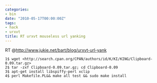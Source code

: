 ```yaml
---
categories:
- bin
date: "2010-05-17T00:00:00Z"
tags:
- hack
- urxvt
title: RT urxvt mouseless url yanking
---
```


RT @<http://www.jukie.net/bart/blog/urxvt-url-yank>

    1$ wget <http://search.cpan.org/CPAN/authors/id/K/KI/KING/Clipboard-0.09.tar.gz>
    2$ tar -zxf Clipboard-0.09.tar.gz; cd Clipboard-0.09
    3$ apt-get install libspiffy-perl xclip
    4$ perl Makefile.PL&& make all test && sudo make install
